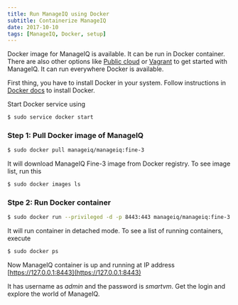 ```yaml
---
title: Run ManageIQ using Docker
subtitle: Containerize ManageIQ
date: 2017-10-10
tags: [ManageIQ, Docker, setup]
---
```


Docker image for ManageIQ is available. It can be run in Docker
container. There are also other options like [Public
cloud](http://manageiq.org/docs/get-started/cloud) or
[Vagrant](http://manageiq.org/docs/get-started/vagrant) to get started
with ManageIQ. It can run everywhere Docker is available.

First thing, you have to install Docker in your system. Follow
instructions in [Docker
docs](https://store.docker.com/search?type=edition&offering=community)
to install Docker.

Start Docker service using

```bash
$ sudo service docker start
```

### Step 1: Pull Docker image of ManageIQ

```bash
$ sudo docker pull manageiq/manageiq:fine-3
```

It will download ManageIQ Fine-3 image from Docker registry. To see
image list, run this

```bash
$ sudo docker images ls
```

### Stpe 2: Run Docker container

```bash
$ sudo docker run --privileged -d -p 8443:443 manageiq/manageiq:fine-3
```

It will run container in detached mode. To see a list of running
containers, execute

```bash
$ sudo docker ps
```


Now ManageIQ container is up and running at IP address
[https://127.0.0.1:8443](https://127.0.0.1:8443)

It has username as *admin* and the password is *smartvm*. Get the
login and explore the world of ManageIQ.
